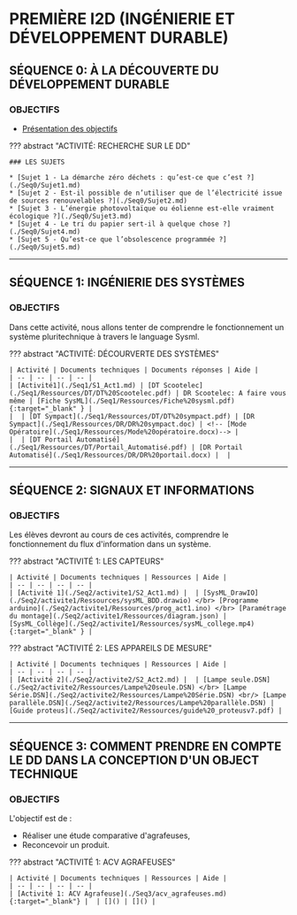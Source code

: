 # PREMIÈRE I2D (INGÉNIERIE ET DÉVELOPPEMENT DURABLE)

## SÉQUENCE 0: À LA DÉCOUVERTE DU DÉVELOPPEMENT DURABLE

### OBJECTIFS
* [Présentation des objectifs](./Seq0/Sujet_presentation.md)

??? abstract "ACTIVITÉ: RECHERCHE SUR LE DD"

    ### LES SUJETS

    * [Sujet 1 - La démarche zéro déchets : qu’est-ce que c’est ?](./Seq0/Sujet1.md)
    * [Sujet 2 - Est-il possible de n’utiliser que de l’électricité issue de sources renouvelables ?](./Seq0/Sujet2.md)
    * [Sujet 3 - L’énergie photovoltaïque ou éolienne est-elle vraiment écologique ?](./Seq0/Sujet3.md)
    * [Sujet 4 - Le tri du papier sert-il à quelque chose ?](./Seq0/Sujet4.md)
    * [Sujet 5 - Qu’est-ce que l’obsolescence programmée ?](./Seq0/Sujet5.md)

---
## SÉQUENCE 1: INGÉNIERIE DES SYSTÈMES

### OBJECTIFS

Dans cette activité, nous allons tenter de comprendre le fonctionnement un système pluritechnique à travers le language Sysml.

??? abstract "ACTIVITÉ: DÉCOURVERTE DES SYSTÈMES"

    | Activité | Documents techniques | Documents réponses | Aide |
    | -- | -- | -- | -- |
    | [Activité1](./Seq1/S1_Act1.md) | [DT Scootelec](./Seq1/Ressources/DT/DT%20Scootelec.pdf) | DR Scootelec: A faire vous même | [Fiche SysML](./Seq1/Ressources/Fiche%20sysml.pdf){:target="_blank" } |
    |  | [DT Sympact](./Seq1/Ressources/DT/DT%20sympact.pdf) | [DR Sympact](./Seq1/Ressources/DR/DR%20sympact.doc) | <!-- [Mode Opératoire](./Seq1/Ressources/Mode%20opératoire.docx)--> |
    |  | [DT Portail Automatisé](./Seq1/Ressources/DT/Portail_Automatisé.pdf) | [DR Portail Automatisé](./Seq1/Ressources/DR/DR%20portail.docx) |  |

---
## SÉQUENCE 2: SIGNAUX ET INFORMATIONS

### OBJECTIFS
Les élèves devront au cours de ces activités, comprendre le fonctionnement du flux d'information dans un système.

??? abstract "ACTIVITÉ 1: LES CAPTEURS"

    | Activité | Documents techniques | Ressources | Aide |
    | -- | -- | -- | -- |
    | [Activité 1](./Seq2/activite1/S2_Act1.md) |  | [SysML_DrawIO](./Seq2/activite1/Ressources/sysML_BDD.drawio) </br> [Programme arduino](./Seq2/activite1/Ressources/prog_act1.ino) </br> [Paramétrage du montage](./Seq2/activite1/Ressources/diagram.json) | [SysML_Collège](./Seq2/activite1/Ressources/sysML_college.mp4){:target="_blank" } |

??? abstract "ACTIVITÉ 2: LES APPAREILS DE MESURE"

    | Activité | Documents techniques | Ressources | Aide |
    | -- | -- | -- | -- |
    | [Activité 2](./Seq2/activite2/S2_Act2.md) |  | [Lampe seule.DSN](./Seq2/activite2/Ressources/Lampe%20seule.DSN) </br> [Lampe Série.DSN](./Seq2/activite2/Ressources/Lampe%20Série.DSN) <br/> [Lampe parallèle.DSN](./Seq2/activite2/Ressources/Lampe%20parallèle.DSN) | [Guide proteus](./Seq2/activite2/Ressources/guide%20_proteusv7.pdf) |

<!-- 
???+ bug "EN COURS DE RÉDACTION..."
    ??? abstract "ACTIVITÉ 3: ANALYSE DE SIGNAUX"

        | Activité | Documents techniques | Ressources | Aide |
        | -- | -- | -- | -- |
        | [Activité 3]() |  | [Ressources 3.1]() | [aide3.1]() |
-->

---
## SÉQUENCE 3: COMMENT PRENDRE EN COMPTE LE DD DANS LA CONCEPTION D'UN OBJECT TECHNIQUE

### OBJECTIFS

L'objectif est de :

* Réaliser une étude comparative d'agrafeuses,
* Reconcevoir un produit.

??? abstract "ACTIVITÉ 1: ACV AGRAFEUSES"

    | Activité | Documents techniques | Ressources | Aide |
    | -- | -- | -- | -- |
    | [Activité 1: ACV Agrafeuse](./Seq3/acv_agrafeuses.md){:target="_blank"} |  | []() | []() |